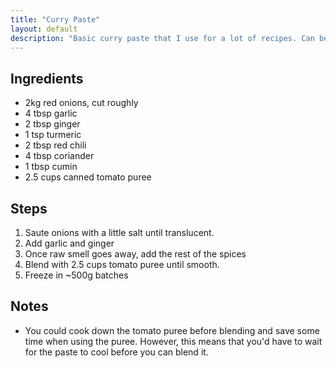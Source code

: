 ```yaml
---
title: "Curry Paste"
layout: default
description: "Basic curry paste that I use for a lot of recipes. Can be made in advance and frozen."
---
```


## Ingredients
- 2kg red onions, cut roughly
- 4 tbsp garlic
- 2 tbsp ginger
- 1 tsp turmeric
- 2 tbsp red chili
- 4 tbsp coriander
- 1 tbsp cumin
- 2.5 cups canned tomato puree


## Steps
1. Saute onions with a little salt until translucent.
1. Add garlic and ginger
1. Once raw smell goes away, add the rest of the spices
1. Blend with 2.5 cups tomato puree until smooth.
1. Freeze in ~500g batches

## Notes
- You could cook down the tomato puree before blending and save some time when
  using the puree. However, this means that you'd have to wait for the paste to
  cool before you can blend it.
